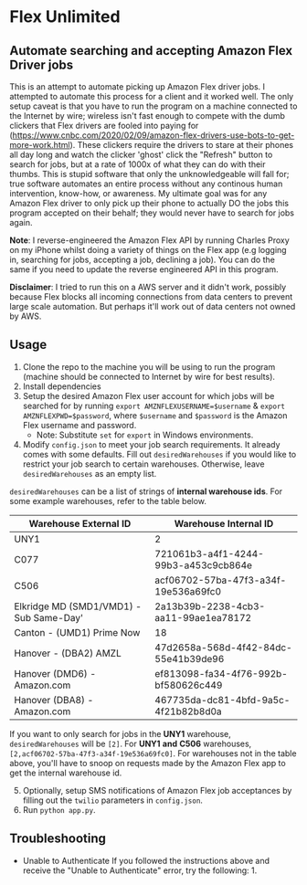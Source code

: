 # Flex Unlimited #
## Automate searching and accepting Amazon Flex Driver jobs ##

This is an attempt to automate picking up Amazon Flex driver jobs. I attempted to automate this process for a client and it worked well. The only setup caveat is that you have to run the program on a machine connected to the Internet by wire; wireless isn't fast enough to compete with the dumb clickers that Flex drivers are fooled into paying for (https://www.cnbc.com/2020/02/09/amazon-flex-drivers-use-bots-to-get-more-work.html). These clickers require the drivers to stare at their phones all day long and watch the clicker 'ghost' click the "Refresh" button to search for jobs, but at a rate of 1000x of what they can do with their thumbs. This is stupid software that only the unknowledgeable will fall for; true software automates an entire process without any continous human intervention, know-how, or awareness. My ultimate goal was for any Amazon Flex driver to only pick up their phone to actually DO the jobs this program accepted on their behalf; they would never have to search for jobs again. 

**Note**: I reverse-engineered the Amazon Flex API by running Charles Proxy on my iPhone whilst doing a variety of things on the Flex app (e.g logging in, searching for jobs, accepting a job, declining a job). You can do the same if you need to update the reverse engineered API in this program.

**Disclaimer**: I tried to run this on a AWS server and it didn't work, possibly because Flex blocks all incoming connections from data centers to prevent large scale automation. But perhaps it'll work out of data centers not owned by AWS. 

## Usage ##

1. Clone the repo to the machine you will be using to run the program (machine should be connected to Internet by wire for best results).
2. Install dependencies
3. Setup the desired Amazon Flex user account for which jobs will be searched for by running `export AMZNFLEXUSERNAME=$username` & `export AMZNFLEXPWD=$password`, where `$username` and `$password` is the Amazon Flex username and password.
   - Note: Substitute `set` for `export` in Windows environments. 
4. Modify `config.json` to meet your job search requirements. It already comes with some defaults. Fill out `desiredWarehouses` if you would like to restrict your job search to certain warehouses. Otherwise, leave `desiredWarehouses` as an empty list.

`desiredWarehouses` can be a list of strings of **internal warehouse ids**.
For some example warehouses, refer to the table below.

| Warehouse External ID | Warehouse Internal ID |
| --------------------- | ---------------------- |
|  UNY1 | 2 |
| C077| 721061b3-a4f1-4244-99b3-a453c9cb864e|
| C506| acf06702-57ba-47f3-a34f-19e536a69fc0|
| Elkridge MD (SMD1/VMD1) - Sub Same-Day' | 2a13b39b-2238-4cb3-aa11-99ae1ea78172 |
| Canton - (UMD1) Prime Now | 18 |
| Hanover - (DBA2) AMZL | 47d2658a-568d-4f42-84dc-55e41b39de96 |
| Hanover (DMD6) - Amazon.com | ef813098-fa34-4f76-992b-bf580626c449 |
| Hanover (DBA8) - Amazon.com | 467735da-dc81-4bfd-9a5c-4f21b82b8d0a |


If you want to only search for jobs in the **UNY1** warehouse, `desiredWarehouses` will be `[2]`. For **UNY1** **and** **C506** warehouses, `[2,acf06702-57ba-47f3-a34f-19e536a69fc0]`. For warehouses not in the table above, you'll have to snoop on requests made by the Amazon Flex app to get the internal warehouse id.

5. Optionally, setup SMS notifications of Amazon Flex job acceptances by filling out the `twilio` parameters in `config.json`.
6. Run `python app.py`.

## Troubleshooting ##

- Unable to Authenticate
   If you followed the instructions above and receive the "Unable to Authenticate" error, try the following:
   1. 
